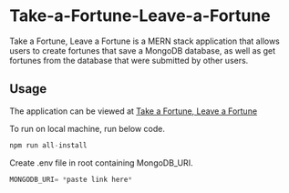 ﻿# Take-a-Fortune-Leave-a-Fortune

Take a Fortune, Leave a Fortune is a MERN stack application that allows users to create fortunes that save a MongoDB database, as well as get fortunes from the database that were submitted by other users.

## Usage

The application can be viewed at [Take a Fortune, Leave a Fortune](https://takeafortuneleaveafortune.herokuapp.com)

To run on local machine, run below code.

```javascript
npm run all-install
```
Create .env file in root containing MongoDB_URI.

```javascript
MONGODB_URI= *paste link here*
```
